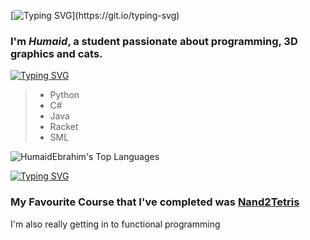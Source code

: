 [![Typing SVG](https://readme-typing-svg.demolab.com?font=Fira+Code&weight=600&size=32&pause=1000&color=FF816F&width=435&lines=Hi+there!)](https://git.io/typing-svg)

### I'm *Humaid*, a student passionate about programming, 3D graphics and cats.

[![Typing SVG](https://readme-typing-svg.demolab.com?font=Fira+Code&size=25&pause=1000&color=8CB6FC&background=FFF4F600&repeat=false&width=435&lines=Languages)](https://git.io/typing-svg)
> - Python
> - C#
> - Java
> - Racket
> - SML

![HumaidEbrahim's Top Languages](https://github-readme-stats.vercel.app/api/top-langs/?username=HumaidEbrahim&theme=tokyonight&show_icons=true&hide_border=true&layout=compact)



[![Typing SVG](https://readme-typing-svg.demolab.com?font=Fira+Code&size=25&pause=1000&color=EFA351&background=FFF4F600&repeat=false&width=435&lines=Projects)](https://git.io/typing-svg)

### My Favourite Course that I've completed was [Nand2Tetris](https://github.com/HumaidEbrahim/Nand2Tetris)
I'm also really getting in to functional programming
